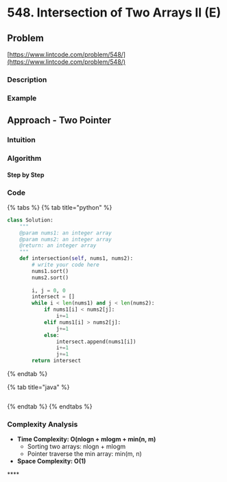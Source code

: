 # 548. Intersection of Two Arrays II \(E\)

## Problem

[https://www.lintcode.com/problem/548/](https://www.lintcode.com/problem/548/)

### Description

### Example

## Approach - Two Pointer

### Intuition

### Algorithm

#### Step by Step

### Code

{% tabs %}
{% tab title="python" %}
```python
class Solution:
    """
    @param nums1: an integer array
    @param nums2: an integer array
    @return: an integer array
    """
    def intersection(self, nums1, nums2):
        # write your code here
        nums1.sort()
        nums2.sort()
        
        i, j = 0, 0
        intersect = []
        while i < len(nums1) and j < len(nums2):
            if nums1[i] < nums2[j]:
                i+=1
            elif nums1[i] > nums2[j]:
                j+=1
            else:
                intersect.append(nums1[i])
                i+=1
                j+=1
        return intersect
```
{% endtab %}

{% tab title="java" %}
```

```
{% endtab %}
{% endtabs %}

### Complexity Analysis

* **Time Complexity: O\(nlogn + mlogm + min\(n, m\)**
  * Sorting two arrays: nlogn + mlogm
  * Pointer traverse the min array: min\(m, n\)
* **Space Complexity: O\(1\)**

\*\*\*\*

